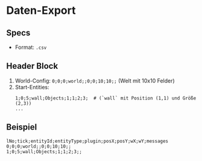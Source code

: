 # Daten-Export

## Specs
- Format: `.csv`

## Header Block
1. World-Config: `0;0;0;world;;0;0;10;10;;` (Welt mit 10x10 Felder)
2. Start-Entities: 
   ```csv
   1;0;5;wall;Objects;1;1;2;3;  # (`wall` mit Position (1,1) und Größe (2,3))
   ...
   ```

## Beispiel
```csv
lNo;tick;entityId;entityType;plugin;posX;posY;wX;wY;messages
0;0;0;world;;0;0;10;10;;
1;0;5;wall;Objects;1;1;2;3;;
```